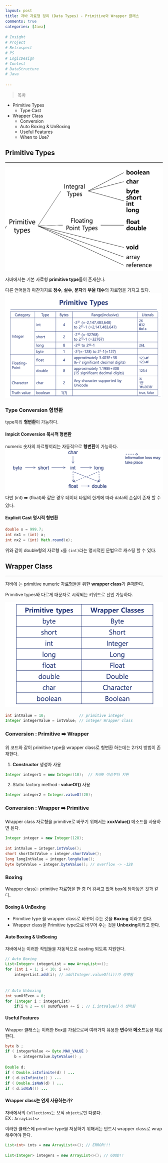 ```yaml
---
layout: post
title: 자바 자료형 정리 (Data Types) - Primitive와 Wrapper 클래스
comments: true
categories: [Java]

# Insight
# Project
# Retrospect
# PS
# LogicDesign
# Contest
# DataStructure
# Java

---
```


>목차
- Primitive Types
  - Type Cast
- Wrapper Class
  - Conversion
  - Auto Boxing & UnBoxing
  - Useful Features
  - When to Use?


## Primitive Types
---


![picture 1](../images/be00f29f63cb882c69a322886a28c54608fc796e0029d4191fb47ea6c847dbbe.png)  

자바에서는 기본 자료형 **primitive type**들이 존재한다.

다른 언어들과 마찬가지로 **정수**, **실수**, **문자**와 **부울 대수**의 자료형을 가지고 있다.
![picture 2](../images/5e2b71113683a7f688ba268795b76783f6ff4e59f4652db34a9047b8a6e5ca66.png)  

### Type Conversion 형변환

type끼리 **형변환**이 가능하다.

#### Impicit Conversion 묵시적 형변환

numeric 숫자의 자료형끼리는 자동적으로 **형변환**이 가능하다.
![picture 3](../images/024f741f4c0c3767dd492ae6ddff6844e30ba6caf1a00368f7f2b181cef27eb2.png)  
다만 (int) ➡️ (float)와 같은 경우 데이터 타입의 한계에 따라 data의 손실이 존재 할 수 있다.

#### Explicit Cast 명시적 형변환
```java
double x = 999.7;
int nx1 = (int) x;
int nx2 = (int) Math.round(x);
```
위와 같이 double형의 자료형 `x`를 `(int)`라는 명시적인 문법으로 캐스팅 할 수 있다.

## Wrapper Class
---
자바에 는 primitive numeric 자료형들을 위한 **wrapper class**가 존재한다.

Primitive types와 다르게 대문자로 시작되는 키워드로 선언 가능하다.

![picture 4](../images/6a6ca6f3b725cb8ab91e92433ef351b4936ba139d599be0753fa7e105cccea7d.png)  

```java
int intValue = 10;               // primitive integer
Integer integerValue = intValue; // integer Wrapper class
```

### Conversion : Primitive ➡️ Wrapper

위 코드와 같이 primitive type을 wrapper class로 형변환 하는데는 2가지 방법이 존재한다.

1. **Constructor** 생성자 사용
```java
Integer integer1 = new Integer(10);  // 자바9 이상부터 지원
```

2. Static factory method : **valueOf()** 사용
```java
Integer integer2 = Integer.valueOf(20);
```

### Conversion :  Wrapper ➡️ Primitive
Wrapper class 자료형을 primitive로 바꾸기 위해서는 **xxxValue()** 메소드를 사용하면 된다.

   
```java
Integer integer = new Integer(128);

int intValue = integer.intValue();
short shortIntValue = integer.shortValue();
long longIntValue = integer.longValue();
byte byteValue = integer.byteValue(); // overflow -> -128
```

### Boxing
Wrapper class는 primitive 자료형을 한 층 더 감싸고 있어 box에 담아놓은 것과 같다.
#### Boxing & UnBoxing
- Primitive type 을 wrapper class로 바꾸어 주는 것을  **Boxing**  이라고 한다.
- Wrapper class을 Primitive type으로 바꾸어 주는 것을 **Unboxing**이라고 한다.

#### Auto Boxing & UnBoxing
자바에서는 이러한 작업들을 자동적으로 casting 되도록 지원한다.
```java
// Auto Boxing
List<Integer> integerList = new ArrayList<>();
for (int i = 1; i < 10; i ++)
    integerList.add(i); // add(Integer.valueOf(i))가 생략됨


// Auto Unboxing
int sumOfEven = 0;
for (Integer i : integerList)
    if(i % 2 == 0) sumOfEven += i ; // i.intValue()가 생략됨
```

#### Useful Features
Wrapper 클래스는 이러한 Box를 가짐으로써 여러가지 유용한 **변수**와 **메소드**등을 제공한다.
```java
byte b ;
if ( integerValue <= Byte.MAX_VALUE ) 
    b = integerValue.byteValue() ; 

Double d;
if ( Double.isInfinite(d) ) ...
if ( d.isInfinite() ) ...
if ( Double.isNaN(d) ) ...
if ( d.isNaN()) ...
```

#### Wrapper class는 언제 사용하는가?
자바에서의 `Collections`는 오직 `object`로만 다룬다.  
EX : `ArrayList<>`

이러한 클래스에 primitive type을 저장하기 위해서는 반드시 wrapper class로 wrap해주어야 한다.
```java
List<int> ints = new ArrayList<>(); // ERROR!!!

List<Integer> integers = new ArrayList<>(); // GOOD!!
```





